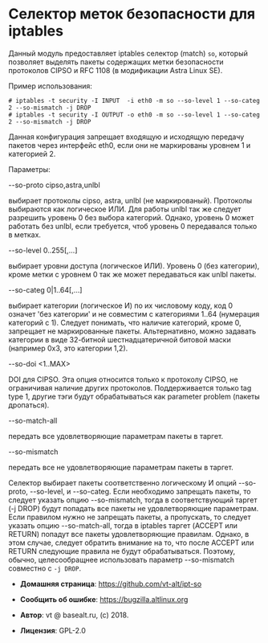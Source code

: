 # Селектор меток безопасности для iptables

Данный модуль предоставляет iptables селектор (match) `so`, который позволяет
выделять пакеты содержащих метки безопасности протоколов CIPSO и RFC 1108 (в
модификации Astra Linux SE).

Пример использования:

    # iptables -t security -I INPUT  -i eth0 -m so --so-level 1 --so-categ 2 --so-mismatch -j DROP
    # iptables -t security -I OUTPUT -o eth0 -m so --so-level 1 --so-categ 2 --so-mismatch -j DROP

Данная конфигурация запрещает входящую и исходящую передачу пакетов через
интерфейс eth0, если они не маркированы уровнем 1 и категорией 2.

Параметры:

 --so-proto cipso,astra,unlbl

 выбирает протоколы cipso, astra, unlbl (не маркированый).
 Протоколы выбираются как логическое ИЛИ. Для работы unlbl так же следует
 разрешить уровень 0 без выбора категорий. Однако, уровень 0 может работать
 без unlbl, если требуется, чтоб уровень 0 передавался только в метках.

 --so-level 0..255[,...]

 выбирает уровни доступа (логическое ИЛИ). Уровень 0 (без категории), кроме
 метки с уровнем 0 так же может передаваться как unlbl пакеты.

 --so-categ 0|1..64[,...]

 выбирает категории (логическое И) по их числовому коду, код 0 означет 'без
 категории' и не совместим с категориями 1..64 (нумерация категорий с 1).
 Следует понимать, что наличие категорий, кроме 0, запрещает не
 маркированные пакеты. Альтернативно, можно задавать категории в виде
 32-битной шестнадцатеричной битовой маски (например 0x3, это категории 1,2).

 --so-doi <1..MAX>

 DOI для CIPSO. Эта опция относится только к протоколу CIPSO, не
 ограничивая наличие других протоколов. Поддерживается только tag type 1,
 другие тэги будут обрабатываться как parameter problem (пакеты дропаться).

 --so-match-all

 передать все удовлетворяющие параметрам пакеты в таргет.

 --so-mismatch

 передать все не удовлетворяющие параметрам пакеты в таргет.

  Селектор выбирает пакеты соответственно логическому И опций --so-proto,
 --so-level, и --so-categ. Если необходимо запрещать пакеты, то следует
 указать опцию --so-mismatch, тогда в соответствующий таргет (-j DROP)
 будут попадать все пакеты не удовлетворяющие параметрам.
 Если правилом нужно не запрещать пакеты, а пропускать, то следует указать
 опцию --so-match-all, тогда в iptables таргет (ACCEPT или RETURN) попадут
 все пакеты удовлетворяющие правилам. Однако, в этом случае, следует
 обратить внимание на то, что после ACCEPT или RETURN следующие правила не
 будут обрабатываться. Поэтому, обычно, целесообращнее использовать
 параметр --so-mismatch совместно с `-j DROP`.


* **Домашняя страница**: <https://github.com/vt-alt/ipt-so>

* **Сообщить об ошибке**: <https://bugzilla.altlinux.org>

* **Автор**: vt @ basealt.ru, (c) 2018.

* **Лицензия**: GPL-2.0


